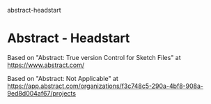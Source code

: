 abstract-headstart
# Abstract - Headstart

Based on "Abstract: True version Control for Sketch Files" at https://www.abstract.com/

Based on "Abstract: Not Applicable" at https://app.abstract.com/organizations/f3c748c5-290a-4bf8-908a-9ed8d004af67/projects
